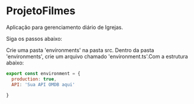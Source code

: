 # ProjetoFilmes

Aplicação para gerenciamento diário de Igrejas.

Siga os passos abaixo:

Crie uma pasta 'environments' na pasta src.
Dentro da pasta 'environments', crie um arquivo chamado 'environment.ts'.Com a estrutura abaixo:
~~~javascript
export const environment = {
  production: true,
  API: 'Sua API OMDB aqui'
  
}
~~~
